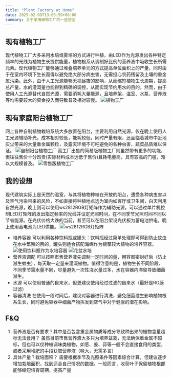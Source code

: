 ```yaml
---
title: "Plant Factory at Home"
date: 2025-02-09T13:05:59+08:00
summary: 关于家用植物工厂的一些想法
---
```

## 现有植物工厂
现代植物工厂大多采用水培或雾培的方式进行种植，由LED作为光源发出各种特定频率的光线为植物生长提供能量，植物根系从调制好比例的营养液中吸收生长所需元素。现代植物工厂能够通过堆叠培养单元的方式提高单位面积上的产量，同时由于在室内环境下生长而得以避免绝大部分病虫害，无需担心农药残留及土壤的重金属污染。此外，由于人工光源能够无视昼夜的影响，从而缩短植物生长周期，提高总产量。水的灌溉量也能得到精确的调控，从而实现节约用水的目的。然而，由于使用人工光源替代自然光源，需要消耗大量能源，且培养架、温室、水泵、营养液等均需要较大的资金投入而导致普及相对较慢。
![植物工厂](https://news-photo-test.oss-cn-chengdu.aliyuncs.com/mynotes/%E6%A4%8D%E7%89%A9%E5%B7%A5%E5%8E%82.jpg)
## 现有家庭阳台植物工厂
网上各种自制植物栽培系统大多放置在阳台，主要利用自然光源，仅在晚上使用人工光源辅助补光，成本相对较低，能耗较低，同时产量有限，还面临着城市中近地灰尘带来的大量重金属颗粒，及露天环境不可吧避免的各种虫害，蔬菜品质难以保证。
![自制阳台植物工厂](https://news-photo-test.oss-cn-chengdu.aliyuncs.com/mynotes/20250208231624.png)
而工厂出售的简易版植物工厂则虽然带有更多的功能，但往往售价十分昂贵(实际材料成本远低于售价)且耗电量高，具有较高的门槛，难以大规模普及。
![零售版植物工厂](https://news-photo-test.oss-cn-chengdu.aliyuncs.com/mynotes/20250209104023.png)

## 我的设想
现代建筑实际上是天然的温室，与其将植物种植在开放的阳台，遭受各种病虫害以及空气污染带来的风险，不如直接将种植地点选为室内如客厅或卫生间，白天利用自然光源，晚上则可以使用ws2812RGB灯矩阵作为辅助光源，可以通过单片机控制LED灯矩阵的发出指定频率的光线并设定光照时间，在不同季节光照时间不同以节省能源。在光伏价格大跌的当前，甚至可以在阳台架设光伏板为蓄电池供电，晚上使用蓄电池为LED供能。
![ws2812RGB灯矩阵](https://news-photo-test.oss-cn-chengdu.aliyuncs.com/mynotes/20250208232909.png)
- 培养容器 可以利用各种饮料瓶或罐头：饮料瓶经过简单处理即可得到防止蚊虫在水中繁殖的目的，罐头则适合搭配海绵作为根茎较大植物的培养容器。
![使用饮料瓶作为水培容器](https://news-photo-test.oss-cn-chengdu.aliyuncs.com/mynotes/%E6%B0%B4%E5%9F%B9%E6%A4%8D%E7%89%A9_HDR.jpg)
 ![花盆水培](https://news-photo-test.oss-cn-chengdu.aliyuncs.com/mynotes/%E8%8A%B1%E7%9B%86%E6%B0%B4%E5%9F%B9_HDR.jpg)
 - 营养液调配 可以按照市售营养液先调制一定时间的量，用容器密封好后（防止滋生蚊虫），每天取一定量来灌溉植物。值得注意的是，植物生长不同阶段、不同季节需水量不同，尽量避免一次性浇水量过多，水在容器内滞留导致细菌滋生。
- 水源 可以使用普通的自来水，但更建议使用经过过滤的自来水（最好是RO膜过滤）
- 容器清洗 在使用一段时间后，建议对容器进行清洗，避免细菌滋生影响植物根系生长，同时避免容器中细菌产物挥发到空气中对于健康的潜在影响。
## F&Q
1. 营养液是否有要求？其中是否包含重金属物质等成分导致种出来的植物含量超标无法食用？
	虽然目前市售营养液大多只为培养盆栽，无法确保重金属不超标，但也可以仅种植调味类植物，如葱、姜、蒜等一般不会直接食用的类型，或者采用堆肥的手段获取营养液（味大，无需多言）
2. 具体产量？栽培面积？
	需要根据季节及光照条件等因素综合计算，但建议逐步增加栽培面积，找到适合自己情况的数据。一般而言，收获叶子保留植物根部能够缩短培育周期，提高产量


